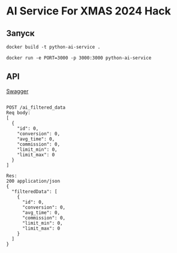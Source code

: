 # AI Service For XMAS 2024 Hack

## Запуск

```Dockerfile
docker build -t python-ai-service .

docker run -e PORT=3000 -p 3000:3000 python-ai-service
```

## API

[Swagger](localhost:3000/docs)

```

POST /ai_filtered_data
Req body:
[
  {
    "id": 0,
    "conversion": 0,
    "avg_time": 0,
    "commission": 0,
    "limit_min": 0,
    "limit_max": 0
  }
]

Res:
200 application/json
{
  "filteredData": [
    {
      "id": 0,
      "conversion": 0,
      "avg_time": 0,
      "commission": 0,
      "limit_min": 0,
      "limit_max": 0
    }
  ]
}
```
